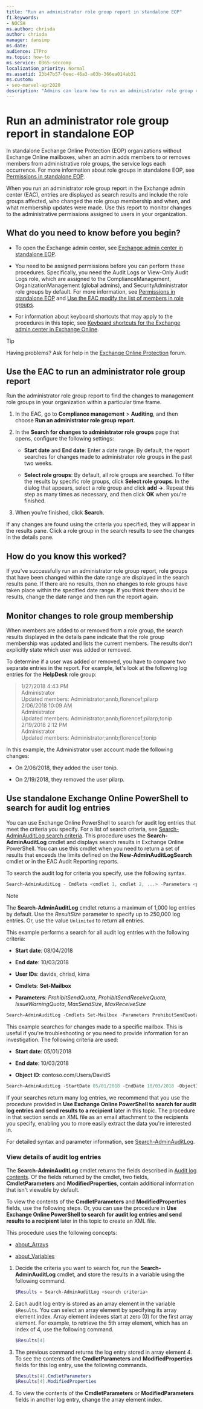 ```yaml
---
title: "Run an administrator role group report in standalone EOP"
f1.keywords:
- NOCSH
ms.author: chrisda
author: chrisda
manager: dansimp
ms.date:
audience: ITPro
ms.topic: how-to
ms.service: O365-seccomp
localization_priority: Normal
ms.assetid: 23b47b57-0eec-46a3-a03b-366ea014ab31
ms.custom:
- seo-marvel-apr2020
description: "Admins can learn how to run an administrator role group report in standalone Exchange Online Protection (EOP). This report logs when an admin adds members to or removes members from administrator role groups, EOP logs each occurrence."
---
```


# Run an administrator role group report in standalone EOP

In standalone Exchange Online Protection (EOP) organizations without Exchange Online mailboxes, when an admin adds members to or removes members from administrative role groups, the service logs each occurrence. For more information about role groups in standalone EOP, see [Permissions in standalone EOP](feature-permissions-in-eop.md).

When you run an administrator role group report in the Exchange admin center (EAC), entries are displayed as search results and include the role groups affected, who changed the role group membership and when, and what membership updates were made. Use this report to monitor changes to the administrative permissions assigned to users in your organization.

## What do you need to know before you begin?

- To open the Exchange admin center, see [Exchange admin center in standalone EOP](exchange-admin-center-in-exchange-online-protection-eop.md).

- You need to be assigned permissions before you can perform these procedures. Specifically, you need the Audit Logs or View-Only Audit Logs role, which are assigned to the ComplianceManagement, OrganizationManagement (global admins), and SecurityAdministrator role groups by default. For more information, see [Permissions in standalone EOP](feature-permissions-in-eop.md) and [Use the EAC modify the list of members in role groups](manage-admin-role-group-permissions-in-eop.md#use-the-eac-modify-the-list-of-members-in-role-groups).

- For information about keyboard shortcuts that may apply to the procedures in this topic, see [Keyboard shortcuts for the Exchange admin center in Exchange Online](https://docs.microsoft.com/Exchange/accessibility/keyboard-shortcuts-in-admin-center).

> [!TIP]
> Having problems? Ask for help in the [Exchange Online Protection](https://go.microsoft.com/fwlink/p/?linkId=285351) forum.

## Use the EAC to run an administrator role group report

Run the administrator role group report to find the changes to management role groups in your organization within a particular time frame.

1. In the EAC, go to **Compliance management** \> **Auditing**, and then choose **Run an administrator role group report**.

2. In the **Search for changes to administrator role groups** page that opens, configure the following settings:

   - **Start date** and **End date**: Enter a date range. By default, the report searches for changes made to administrator role groups in the past two weeks.

   - **Select role groups**: By default, all role groups are searched. To filter the results by specific role groups, click **Select role groups**. In the dialog that appears, select a role group and click **add ->**. Repeat this step as many times as necessary, and then click **OK** when you're finished.

3. When you're finished, click **Search**.

If any changes are found using the criteria you specified, they will appear in the results pane. Click a role group in the search results to see the changes in the details pane.

## How do you know this worked?

If you've successfully run an administrator role group report, role groups that have been changed within the date range are displayed in the search results pane. If there are no results, then no changes to role groups have taken place within the specified date range. If you think there should be results, change the date range and then run the report again.

## Monitor changes to role group membership

When members are added to or removed from a role group, the search results displayed in the details pane indicate that the role group membership was updated and lists the current members. The results don't explicitly state which user was added or removed.

To determine if a user was added or removed, you have to compare two separate entries in the report. For example, let's look at the following log entries for the **HelpDesk** role group:

> 1/27/2018 4:43 PM <br> Administrator <br> Updated members: Administrator;annb,florencef;pilarp <br> 2/06/2018 10:09 AM <br> Administrator <br> Updated members: Administrator;annb;florencef;pilarp;tonip <br> 2/19/2018 2:12 PM <br> Administrator <br> Updated members: Administrator;annb;florencef;tonip

In this example, the Administrator user account made the following changes:

- On 2/06/2018, they added the user tonip.

- On 2/19/2018, they removed the user pilarp.

## Use standalone Exchange Online PowerShell to search for audit log entries

You can use Exchange Online PowerShell to search for audit log entries that meet the criteria you specify. For a list of search criteria, see [Search-AdminAuditLog search criteria](https://docs.microsoft.com/Exchange/policy-and-compliance/admin-audit-logging/admin-audit-logging#search-adminauditlog-cmdlet). This procedure uses the **Search-AdminAuditLog** cmdlet and displays search results in Exchange Online PowerShell. You can use this cmdlet when you need to return a set of results that exceeds the limits defined on the **New-AdminAuditLogSearch** cmdlet or in the EAC Audit Reporting reports.

To search the audit log for criteria you specify, use the following syntax.

```PowerShell
Search-AdminAuditLog - Cmdlets <cmdlet 1, cmdlet 2, ...> -Parameters <parameter 1, parameter 2, ...> -StartDate <start date> -EndDate <end date> -UserIds <user IDs> -ObjectIds <object IDs> -IsSuccess <$True | $False >
```

> [!NOTE]
> The **Search-AdminAuditLog** cmdlet returns a maximum of 1,000 log entries by default. Use the _ResultSize_ parameter to specify up to 250,000 log entries. Or, use the value `Unlimited` to return all entries.

This example performs a search for all audit log entries with the following criteria:

- **Start date**: 08/04/2018

- **End date**: 10/03/2018

- **User IDs**: davids, chrisd, kima

- **Cmdlets**: **Set-Mailbox**

- **Parameters**: _ProhibitSendQuota_, _ProhibitSendReceiveQuota_, _IssueWarningQuota_, _MaxSendSize_, _MaxReceiveSize_

```PowerShell
Search-AdminAuditLog -Cmdlets Set-Mailbox -Parameters ProhibitSendQuota,ProhibitSendReceiveQuota,IssueWarningQuota,MaxSendSize,MaxReceiveSize -StartDate 08/04/2018 -EndDate 10/03/2018 -UserIds davids,chrisd,kima
```

This example searches for changes made to a specific mailbox. This is useful if you're troubleshooting or you need to provide information for an investigation. The following criteria are used:

- **Start date**: 05/01/2018

- **End date**: 10/03/2018

- **Object ID**: contoso.com/Users/DavidS

```PowerShell
Search-AdminAuditLog -StartDate 05/01/2018 -EndDate 10/03/2018 -ObjectID contoso.com/Users/DavidS
```

If your searches return many log entries, we recommend that you use the procedure provided in **Use Exchange Online PowerShell to search for audit log entries and send results to a recipient** later in this topic. The procedure in that section sends an XML file as an email attachment to the recipients you specify, enabling you to more easily extract the data you're interested in.

For detailed syntax and parameter information, see [Search-AdminAuditLog](https://docs.microsoft.com/powershell/module/exchange/search-adminauditlog).

### View details of audit log entries

The **Search-AdminAuditLog** cmdlet returns the fields described in [Audit log contents](https://docs.microsoft.com/Exchange/policy-and-compliance/admin-audit-logging/admin-audit-logging#audit-log-contents). Of the fields returned by the cmdlet, two fields, **CmdletParameters** and **ModifiedProperties**, contain additional information that isn't viewable by default.

To view the contents of the **CmdletParameters** and **ModifiedProperties** fields, use the following steps. Or, you can use the procedure in **Use Exchange Online PowerShell to search for audit log entries and send results to a recipient** later in this topic to create an XML file.

This procedure uses the following concepts:

- [about_Arrays](https://docs.microsoft.com/powershell/module/microsoft.powershell.core/about/about_arrays)

- [about_Variables](https://docs.microsoft.com/powershell/module/microsoft.powershell.core/about/about_variables)

1. Decide the criteria you want to search for, run the **Search-AdminAuditLog** cmdlet, and store the results in a variable using the following command.

    ```PowerShell
    $Results = Search-AdminAuditLog <search criteria>
    ```

2. Each audit log entry is stored as an array element in the variable `$Results`. You can select an array element by specifying its array element index. Array element indexes start at zero (0) for the first array element. For example, to retrieve the 5th array element, which has an index of 4, use the following command.

    ```PowerShell
    $Results[4]
    ```

3. The previous command returns the log entry stored in array element 4. To see the contents of the **CmdletParameters** and **ModifiedProperties** fields for this log entry, use the following commands.

    ```PowerShell
    $Results[4].CmdletParameters
    $Results[4].ModifiedProperties
    ```

4. To view the contents of the **CmdletParameters** or **ModifiedParameters** fields in another log entry, change the array element index.
